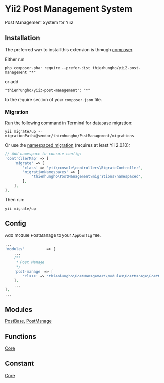 Yii2 Post Management System
====================
Post Management System for Yii2

Installation
------------

The preferred way to install this extension is through [composer](http://getcomposer.org/download/).

Either run

```
php composer.phar require --prefer-dist thienhungho/yii2-post-management "*"
```

or add

```
"thienhungho/yii2-post-management": "*"
```

to the require section of your `composer.json` file.

### Migration

Run the following command in Terminal for database migration:

```
yii migrate/up --migrationPath=@vendor/thienhungho/PostManagement/migrations
```

Or use the [namespaced migration](http://www.yiiframework.com/doc-2.0/guide-db-migrations.html#namespaced-migrations) (requires at least Yii 2.0.10):

```php
// Add namespace to console config:
'controllerMap' => [
    'migrate' => [
        'class' => 'yii\console\controllers\MigrateController',
        'migrationNamespaces' => [
            'thienhungho\PostManagement\migrations\namespaced',
        ],
    ],
],
```

Then run:
```
yii migrate/up
```

Config
------------

Add module PostManage to your `AppConfig` file.

```php
...
'modules'          => [
    ...
    /**
     * Post Manage
     */
    'post-manage' => [
        'class' => 'thienhungho\PostManagement\modules\PostManage\PostManage',
    ],
    ...
],
...
```

Modules
------------

[PostBase](https://github.com/thienhungho/yii2-post-management/tree/master/src/modules/PostBase), [PostManage](https://github.com/thienhungho/yii2-post-management/tree/master/src/modules/PostManage)

Functions
------------

[Core](https://github.com/thienhungho/yii2-post-management/tree/master/src/functions/core.php)

Constant
------------

[Core](https://github.com/thienhungho/yii2-post-management/tree/master/src/const/core.php)